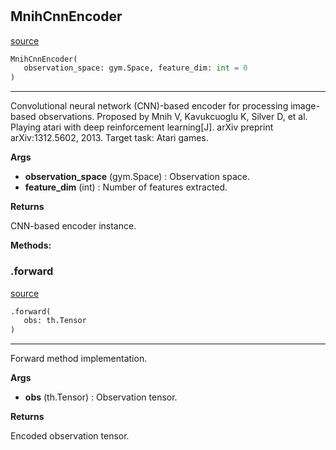 #


## MnihCnnEncoder
[source](https://github.com/RLE-Foundation/rllte/blob/main/rllte/xploit/encoder/mnih_cnn_encoder.py/#L33)
```python 
MnihCnnEncoder(
   observation_space: gym.Space, feature_dim: int = 0
)
```


---
Convolutional neural network (CNN)-based encoder for processing image-based observations.
Proposed by Mnih V, Kavukcuoglu K, Silver D, et al. Playing atari with
deep reinforcement learning[J]. arXiv preprint arXiv:1312.5602, 2013.
Target task: Atari games.


**Args**

* **observation_space** (gym.Space) : Observation space.
* **feature_dim** (int) : Number of features extracted.


**Returns**

CNN-based encoder instance.


**Methods:**


### .forward
[source](https://github.com/RLE-Foundation/rllte/blob/main/rllte/xploit/encoder/mnih_cnn_encoder.py/#L70)
```python
.forward(
   obs: th.Tensor
)
```

---
Forward method implementation.


**Args**

* **obs** (th.Tensor) : Observation tensor.


**Returns**

Encoded observation tensor.
